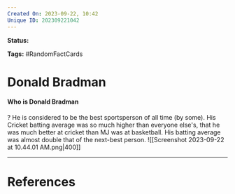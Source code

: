 ```yaml
---
Created On: 2023-09-22, 10:42
Unique ID: 202309221042
---
```

**Status:**

**Tags:** #RandomFactCards 

# Donald Bradman

#### Who is Donald Bradman
?
He is considered to be the best sportsperson of all time (by some). His Cricket batting average was so much higher than everyone else's, that he was much better at cricket than MJ was at basketball. His batting average was almost double that of the next-best person.
![[Screenshot 2023-09-22 at 10.44.01 AM.png|400]]
<!--SR:!2023-10-05,9,250-->


---
# References
